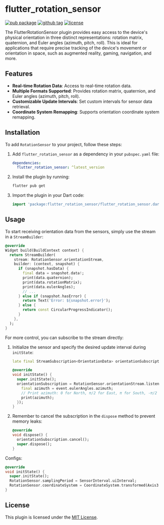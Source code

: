# flutter_rotation_sensor

[![pub package](https://img.shields.io/pub/v/rotation_sensor)](https://pub.dartlang.org/packages/rotation_sensor)
[![github tag](https://img.shields.io/github/v/tag/tlserver/flutter_rotation_sensor?include_prereleases&sort=semver)](https://github.com/tlserver/flutter_rotation_sensor)
[![license](https://img.shields.io/github/license/tlserver/flutter_rotation_sensor)](https://github.com/tlserver/flutter_rotation_sensor/blob/master/LICENSE)

The FlutterRotationSensor plugin provides easy access to the device's physical orientation in three
distinct representations: rotation matrix, quaternion, and Euler angles (azimuth, pitch, roll). This
is ideal for applications that require precise tracking of the device's movement or orientation in
space, such as augmented reality, gaming, navigation, and more.

## Features

- **Real-time Rotation Data**: Access to real-time rotation data.
- **Multiple Formats Supported**: Provides rotation matrix, quaternion, and Euler angles (azimuth,
  pitch, roll).
- **Customizable Update Intervals**: Set custom intervals for sensor data retrieval.
- **Coordinate System Remapping**: Supports orientation coordinate system remapping.

## Installation

To add `RotationSensor` to your project, follow these steps:

1. Add `flutter_rotation_sensor` as a dependency in your `pubspec.yaml` file:
   ```yaml
   dependencies:
     flutter_rotation_sensor: ^latest_version
   ```

2. Install the plugin by running:
   ```sh
   flutter pub get
   ```

3. Import the plugin in your Dart code:
   ```dart
   import 'package:flutter_rotation_sensor/flutter_rotation_sensor.dart';
   ```

## Usage

To start receiving orientation data from the sensors, simply use the stream in a `StreamBuilder`:

```dart
@override
Widget build(BuildContext context) {
  return StreamBuilder(
    stream: RotationSensor.orientationStream,
    builder: (context, snapshot) {
      if (snapshot.hasData) {
        final data = snapshot.data!;
        print(data.quaternion);
        print(data.rotationMatrix);
        print(data.eulerAngles);
        // ...
      } else if (snapshot.hasError) {
        return Text('Error: ${snapshot.error}');
      } else {
        return const CircularProgressIndicator();
      }
    },
  );
}
```

For more control, you can subscribe to the stream directly:

1. Initialize the sensor and specify the desired update interval during `initState`:
   ```dart
   late final StreamSubscription<OrientationData> orientationSubscription;

   @override
   void initState() {
     super.initState();
     orientationSubscription = RotationSensor.orientationStream.listen((event) {
       final azimuth = event.eulerAngles.azimuth;
       // Print azimuth: 0 for North, π/2 for East, π for South, -π/2 for West
       print(azimuth);
     });
   }
   ```

2. Remember to cancel the subscription in the `dispose` method to prevent memory leaks:
   ```dart
   @override
   void dispose() {
     orientationSubscription.cancel();
     super.dispose();
   }
   ```

Configs:

```dart
@override
void initState() {
  super.initState();
  RotationSensor.samplingPeriod = SensorInterval.uiInterval;
  RotationSensor.coordinateSystem = CoordinateSystem.transformed(Axis3.X, Axis3.Z);
}
```

## License

This plugin is licensed under the [MIT License](LICENSE).
